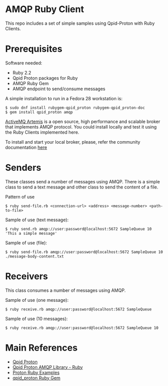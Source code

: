 # AMQP Ruby Client

This repo includes a set of simple samples using Qpid-Proton with Ruby Clients.

# Prerequisites

Software needed:

* Ruby 2.2
* Qpid Proton packages for Ruby
* AMQP Ruby Gem
* AMQP endpoint to send/consume messages

A simple installation to run in a Fedora 28 workstation is:

    $ sudo dnf install rubygem-qpid_proton rubygem-qpid_proton-doc
    $ gem install qpid_proton amqp

[ActiveMQ Artemis](https://activemq.apache.org/artemis/) is a open source, high performance and scalable broker 
that implements AMQP protocol. You could install locally and test it using the Ruby Clients implemented here.

To install and start your local broker, please, refer the community documentation [here](https://activemq.apache.org/artemis/docs/latest/using-server.html)

# Senders

These classes send a number of messages using AMQP. There is a simple class to send a text message and 
other class to send the content of a file.

Pattern of use

    $ ruby send-file.rb <connection-url> <address> <message-number> <path-to-file>

Sample of use (text message):

    $ ruby send.rb amqp://user:password@localhost:5672 SampleQueue 10 'This a simple message'

Sample of use (file):

    $ ruby send-file.rb amqp://user:password@localhost:5672 SampleQueue 10 ./message-body-content.txt

# Receivers

This class consumes a number of messages using AMQP.

Sample of use (one message):

    $ ruby receive.rb amqp://user:password@localhost:5672 SampleQueue

Sample of use (10 messages):

    $ ruby receive.rb amqp://user:password@localhost:5672 SampleQueue 10

# Main References

* [Qpid Proton](https://qpid.apache.org/proton/)
* [Qpid Proton AMQP Library - Ruby](https://qpid.apache.org/releases/qpid-proton-0.24.0/proton/ruby/api/index.html)
* [Proton Ruby Examples](https://qpid.apache.org/releases/qpid-proton-0.24.0/proton/ruby/examples/index.html)
* [qpid_proton Ruby Gem](https://rubygems.org/gems/qpid_proton/)
